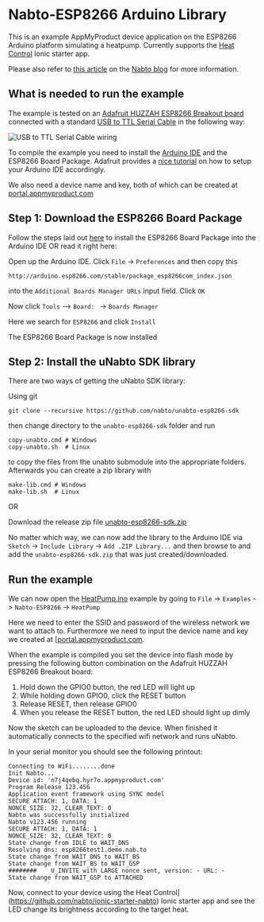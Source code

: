 
# Nabto-ESP8266 Arduino Library
This is an example AppMyProduct device application on the ESP8266 Arduino platform simulating a heatpump. Currently supports the [Heat Control](https://github.com/nabto/ionic-starter-nabto) Ionic starter app.

Please also refer to [this article](http://blog.nabto.com/2016/03/05/esp8266-wifi-module-nabto/) on the [Nabto blog](http://blog.nabto.com/) for more information.

## What is needed to run the example
The example is tested on an [Adafruit HUZZAH ESP8266 Breakout board](https://www.adafruit.com/products/2471) connected with a standard [USB to TTL Serial Cable](https://www.adafruit.com/products/954) in the following way:

![USB to TTL Serial Cable wiring](https://nabto.files.wordpress.com/2016/03/wiring.png?w=676)

To compile the example you need to install the [Arduino IDE](https://www.arduino.cc/en/Main/Software) and the ESP8266 Board Package. Adafruit provides a [nice tutorial](https://learn.adafruit.com/adafruit-huzzah-esp8266-breakout/using-arduino-ide) on how to setup your Arduino IDE accordingly.

We also need a device name and key, both of which can be created at [portal.appmyproduct.com](https://portal.appmyproduct.com/)

## Step 1: Download the ESP8266 Board Package
Follow the steps laid out [here](https://learn.adafruit.com/adafruit-huzzah-esp8266-breakout/using-arduino-ide) to install the ESP8266 Board Package into the Arduino IDE OR read it right here: 

Open up the Arduino IDE. 
Click `File` -> `Preferences` and then copy this
```shell
http://arduino.esp8266.com/stable/package_esp8266com_index.json
```
into the `Additional Boards Manager URLs` input field. Click `OK`

Now click `Tools` --> `Board: ` -> `Boards Manager`

Here we search for `ESP8266` and click `Install`

The ESP8266 Board Package is now installed

## Step 2: Install the uNabto SDK library
There are two ways of getting the uNabto SDK library:

Using git
```shell
git clone --recursive https://github.com/nabto/unabto-esp8266-sdk
```
then change directory to the `unabto-esp8266-sdk` folder and run
```shell
copy-unabto.cmd # Windows
copy-unabto.sh  # Linux
```
to copy the files from the unabto submodule into the appropriate folders. Afterwards you can create a zip library with
```shell
make-lib.cmd # Windows
make-lib.sh  # Linux
```

OR

Download the release zip file [unabto-esp8266-sdk.zip](https://github.com/nabto/unabto-esp8266-sdk/releases)

No matter which way, we can now add the library to the Arduino IDE via `Sketch` -> `Include Library` -> `Add .ZIP Library...` and then browse to and add the `unabto-esp8266-sdk.zip` that was just created/downloaded.

## Run the example
We can now open the [HeatPump.ino](./examples/HeatPump/HeatPump.ino) example by going to `File` -> `Examples` -> `Nabto-ESP8266` -> `HeatPump`

Here we need to enter the SSID and password of the wireless network we want to attach to. Furthermore we need to input the device name and key we created at [[portal.appmyproduct.com](https://portal.appmyproduct.com/).

When the example is compiled you set the device into flash mode by pressing the following button combination on the Adafruit HUZZAH ESP8266 Breakout board:

1. Hold down the GPIO0 button, the red LED will light up
2. While holding down GPIO0, click the RESET button
3. Release RESET, then release GPIO0
4. When you release the RESET button, the red LED should light up dimly

Now the sketch can be uploaded to the device. When finished it automatically connects to the specified wifi network and runs uNabto. 

In your serial monitor you should see the following printout:

```
Connecting to WiFi........done
Init Nabto...
Device id: 'n7j4qebq.hyr7o.appmyproduct.com'
Program Release 123.456
Application event framework using SYNC model
SECURE ATTACH: 1, DATA: 1
NONCE_SIZE: 32, CLEAR_TEXT: 0
Nabto was successfully initialized
Nabto v123.456 running
SECURE ATTACH: 1, DATA: 1
NONCE_SIZE: 32, CLEAR_TEXT: 0
State change from IDLE to WAIT_DNS
Resolving dns: esp8266test1.demo.nab.to
State change from WAIT_DNS to WAIT_BS
State change from WAIT_BS to WAIT_GSP
########    U_INVITE with LARGE nonce sent, version: - URL: -
State change from WAIT_GSP to ATTACHED

```

Now, connect to your device using the Heat Control](https://github.com/nabto/ionic-starter-nabto) Ionic starter app and see the LED change its brightness according to the target heat.
